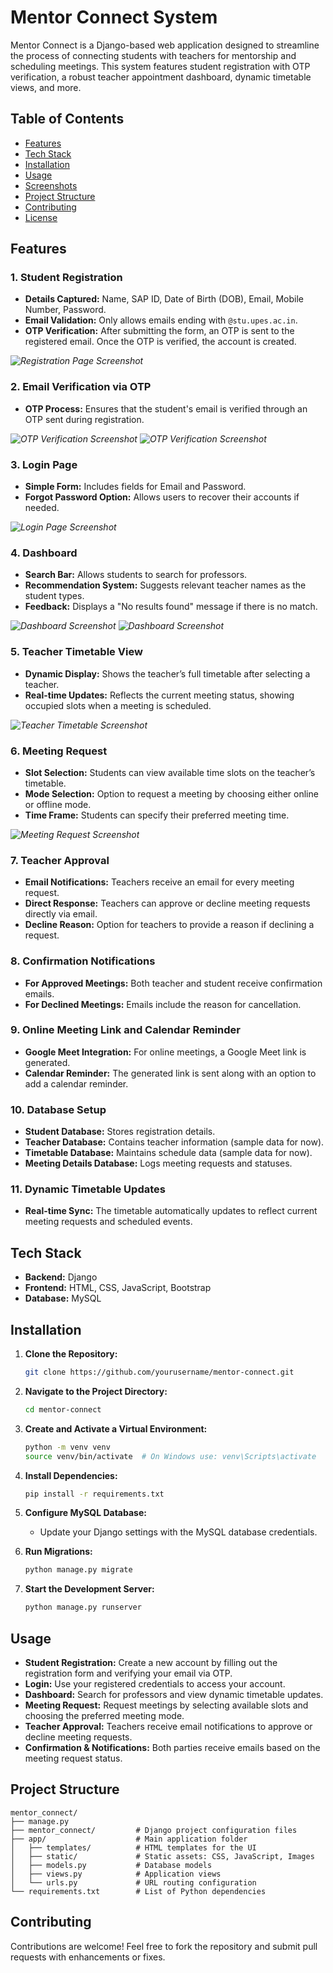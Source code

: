 # Mentor Connect System


Mentor Connect is a Django-based web application designed to streamline the process of connecting students with teachers for mentorship and scheduling meetings. This system features student registration with OTP verification, a robust teacher appointment dashboard, dynamic timetable views, and more.

## Table of Contents
- [Features](#features)
- [Tech Stack](#tech-stack)
- [Installation](#installation)
- [Usage](#usage)
- [Screenshots](#screenshots)
- [Project Structure](#project-structure)
- [Contributing](#contributing)
- [License](#license)

## Features

### 1. Student Registration
- **Details Captured:** Name, SAP ID, Date of Birth (DOB), Email, Mobile Number, Password.
- **Email Validation:** Only allows emails ending with `@stu.upes.ac.in`.
- **OTP Verification:** After submitting the form, an OTP is sent to the registered email. Once the OTP is verified, the account is created.

*![Registration Page Screenshot](Images\StudentRegistration.jpg)*


### 2. Email Verification via OTP
- **OTP Process:** Ensures that the student's email is verified through an OTP sent during registration.

*![OTP Verification Screenshot](Images\Verification1.jpg)*
*![OTP Verification Screenshot](Images\Verification2.jpg)*



### 3. Login Page
- **Simple Form:** Includes fields for Email and Password.
- **Forgot Password Option:** Allows users to recover their accounts if needed.

*![Login Page Screenshot](Images\LoginImg.jpg)*


### 4. Dashboard
- **Search Bar:** Allows students to search for professors.
- **Recommendation System:** Suggests relevant teacher names as the student types.
- **Feedback:** Displays a "No results found" message if there is no match.

*![Dashboard Screenshot](Images\TDashboard1.jpg)*
*![Dashboard Screenshot](Images\TDashboard2.jpg)*


### 5. Teacher Timetable View
- **Dynamic Display:** Shows the teacher’s full timetable after selecting a teacher.
- **Real-time Updates:** Reflects the current meeting status, showing occupied slots when a meeting is scheduled.

*![Teacher Timetable Screenshot](Images\Timetable.jpg)*


### 6. Meeting Request
- **Slot Selection:** Students can view available time slots on the teacher’s timetable.
- **Mode Selection:** Option to request a meeting by choosing either online or offline mode.
- **Time Frame:** Students can specify their preferred meeting time.

*![Meeting Request Screenshot](Images\MeetingRequest.jpg)*


### 7. Teacher Approval
- **Email Notifications:** Teachers receive an email for every meeting request.
- **Direct Response:** Teachers can approve or decline meeting requests directly via email.
- **Decline Reason:** Option for teachers to provide a reason if declining a request.
  

### 8. Confirmation Notifications
- **For Approved Meetings:** Both teacher and student receive confirmation emails.
- **For Declined Meetings:** Emails include the reason for cancellation.


### 9. Online Meeting Link and Calendar Reminder
- **Google Meet Integration:** For online meetings, a Google Meet link is generated.
- **Calendar Reminder:** The generated link is sent along with an option to add a calendar reminder.


### 10. Database Setup
- **Student Database:** Stores registration details.
- **Teacher Database:** Contains teacher information (sample data for now).
- **Timetable Database:** Maintains schedule data (sample data for now).
- **Meeting Details Database:** Logs meeting requests and statuses.



### 11. Dynamic Timetable Updates
- **Real-time Sync:** The timetable automatically updates to reflect current meeting requests and scheduled events.



## Tech Stack
- **Backend:** Django
- **Frontend:** HTML, CSS, JavaScript, Bootstrap
- **Database:** MySQL

## Installation

1. **Clone the Repository:**
   ```bash
   git clone https://github.com/yourusername/mentor-connect.git
   ```

2. **Navigate to the Project Directory:**
   ```bash
   cd mentor-connect
   ```

3. **Create and Activate a Virtual Environment:**
   ```bash
   python -m venv venv
   source venv/bin/activate  # On Windows use: venv\Scripts\activate
   ```

4. **Install Dependencies:**
   ```bash
   pip install -r requirements.txt
   ```

5. **Configure MySQL Database:**
   - Update your Django settings with the MySQL database credentials.

6. **Run Migrations:**
   ```bash
   python manage.py migrate
   ```

7. **Start the Development Server:**
   ```bash
   python manage.py runserver
   ```

## Usage
- **Student Registration:** Create a new account by filling out the registration form and verifying your email via OTP.
- **Login:** Use your registered credentials to access your account.
- **Dashboard:** Search for professors and view dynamic timetable updates.
- **Meeting Request:** Request meetings by selecting available slots and choosing the preferred meeting mode.
- **Teacher Approval:** Teachers receive email notifications to approve or decline meeting requests.
- **Confirmation & Notifications:** Both parties receive emails based on the meeting request status.

## Project Structure
```
mentor_connect/
├── manage.py
├── mentor_connect/         # Django project configuration files
├── app/                    # Main application folder
│   ├── templates/          # HTML templates for the UI
│   ├── static/             # Static assets: CSS, JavaScript, Images
│   ├── models.py           # Database models
│   ├── views.py            # Application views
│   └── urls.py             # URL routing configuration
└── requirements.txt        # List of Python dependencies
```

## Contributing
Contributions are welcome! Feel free to fork the repository and submit pull requests with enhancements or fixes.

